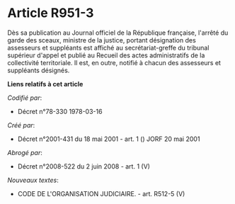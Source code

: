 # Article R951-3

Dès sa publication au Journal officiel de la République française, l'arrêté du garde des sceaux, ministre de la justice,
portant désignation des assesseurs et suppléants est affiché au secrétariat-greffe du tribunal supérieur d'appel et publié au
Recueil des actes administratifs de la collectivité territoriale. Il est, en outre, notifié à chacun des assesseurs et
suppléants désignés.

**Liens relatifs à cet article**

_Codifié par_:

  - Décret n°78-330 1978-03-16

_Créé par_:

  - Décret n°2001-431 du 18 mai 2001 - art. 1 () JORF 20 mai 2001

_Abrogé par_:

  - Décret n°2008-522 du 2 juin 2008 - art. 1 (V)

_Nouveaux textes_:

  - CODE DE L'ORGANISATION JUDICIAIRE. - art. R512-5 (V)
